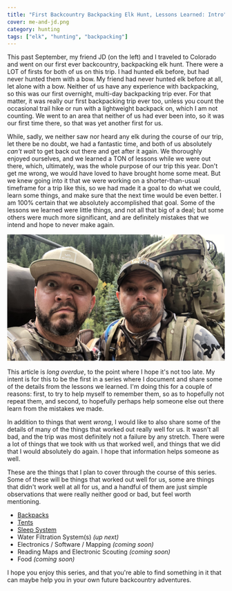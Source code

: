 ```yaml
---
title: "First Backcountry Backpacking Elk Hunt, Lessons Learned: Intro"
cover: me-and-jd.png
category: hunting
tags: ["elk", "hunting", "backpacking"]
---
```


This past September, my friend JD (on the left) and I traveled to Colorado and went on our first ever backcountry, backpacking elk hunt. There were a LOT of firsts for both of us on this trip. I had hunted elk before, but had never hunted them with a bow. My friend had never hunted elk before at all, let alone with a bow. Neither of us have any experience with backpacking, so this was our first overnight, multi-day backpacking trip ever. For that matter, it was really our first backpacking trip ever too, unless you count the occasional trail hike or run with a lightweight backpack on, which I am not counting. We went to an area that neither of us had ever been into, so it was our first time there, so that was yet another first for us.

While, sadly, we neither saw nor heard any elk during the course of our trip, let there be no doubt, we had a fantastic time, and both of us absolutely _can't wait_ to get back out there and get after it again. We thoroughly enjoyed ourselves, and we learned a TON of lessons while we were out there, which, ultimately, was the whole purpose of our trip this year. Don't get me wrong, we would have loved to have brought home some meat. But we knew going into it that we were working on a shorter-than-usual timeframe for a trip like this, so we had made it a goal to do what we could, learn some things, and make sure that the next time would be even better. I am 100% certain that we absolutely accomplished that goal. Some of the lessons we learned were little things, and not all that big of a deal; but some others were much more significant, and are definitely mistakes that we intend and hope to never make again.

![me and JD](me-and-jd.png)

This article is _long overdue_, to the point where I hope it's not too late. My intent is for this to be the first in a series where I document and share some of the details from the lessons we learned. I'm doing this for a couple of reasons: first, to try to help myself to remember them, so as to hopefully not repeat them, and second, to hopefully perhaps help someone else out there learn from the mistakes we made.

In addition to things that went _wrong_, I would like to also share some of the details of many of the things that worked out really well for us. It wasn't all bad, and the trip was most definitely not a failure by any stretch. There were a lot of things that we took with us that worked well, and things that we did that I would absolutely do again. I hope that information helps someone as well.

These are the things that I plan to cover through the course of this series. Some of these will be things that worked out well for us, some are things that didn't work well at all for us, and a handful of them are just simple observations that were really neither good or bad, but feel worth mentioning.

* [Backpacks](/first-backcountry-backpacking-elk-hunt-lessons-learned-backpacks)
* [Tents](/first-backcountry-backpacking-elk-hunt-lessons-learned-tents)
* [Sleep System](/first-backcountry-backpacking-elk-hunt-lessons-learned-sleep-system)
* Water Filtration System(s) _(up next)_
* Electronics / Software / Mapping _(coming soon)_
* Reading Maps and Electronic Scouting _(coming soon)_
* Food _(coming soon)_

I hope you enjoy this series, and that you're able to find something in it that can maybe help you in your own future backcountry adventures.
